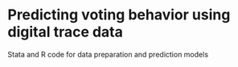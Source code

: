 # Predicting voting behavior using digital trace data

Stata and R code for data preparation and prediction models